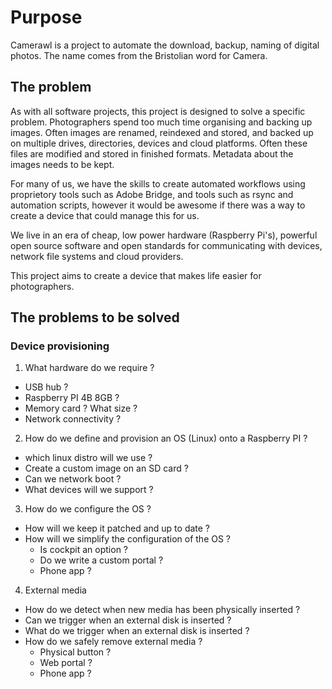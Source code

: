 # Purpose
Camerawl is a project to automate the download, backup, naming of digital photos. The name comes from the Bristolian word for Camera.

## The problem
As with all software projects, this project is designed to solve a specific problem. Photographers spend too much time organising and backing up images. Often images are renamed, reindexed and stored, and backed up on multiple drives, directories, devices and cloud platforms. Often these files are modified and stored in finished formats. Metadata about the images needs to be kept.

For many of us, we have the skills to create automated workflows using proprietory tools such as Adobe Bridge, and tools such as rsync and automation scripts, however it would be awesome if there was a way to create a device that could manage this for us.

We live in an era of cheap, low power hardware (Raspberry Pi's), powerful open source software and open standards for communicating with devices, network file systems and cloud providers.

This project aims to create a device that makes life easier for photographers.

## The problems to be solved
### Device provisioning
1) What hardware do we require ? 
* USB hub ?
* Raspberry PI 4B 8GB ?
* Memory card ? What size ?
* Network connectivity ?

2) How do we define and provision an OS (Linux) onto a Raspberry PI ?
* which linux distro will we use ?
* Create a custom image on an SD card ?
* Can we network boot ?
* What devices will we support ?


3) How do we configure the OS ?
* How will we keep it patched and up to date ?
* How will we simplify the configuration of the OS ? 
    * Is cockpit an option ?
    * Do we write a custom portal ?
    * Phone app ?

4) External media
* How do we detect when new media has been physically inserted ?
* Can we trigger when an external disk is inserted ?
* What do we trigger when an external disk is inserted ?
* How do we safely remove external media ? 
    * Physical button ?
    * Web portal ?
    * Phone app ?